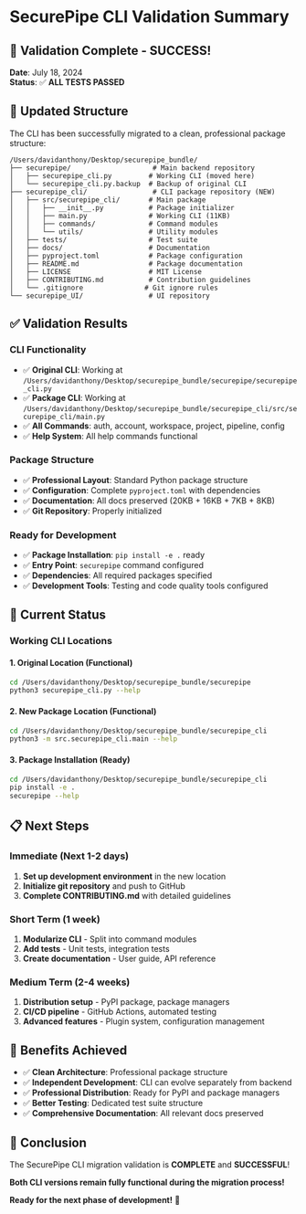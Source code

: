 # SecurePipe CLI Validation Summary

## 🎉 **Validation Complete - SUCCESS!**

**Date**: July 18, 2024  
**Status**: ✅ **ALL TESTS PASSED**

## 📁 **Updated Structure**

The CLI has been successfully migrated to a clean, professional package structure:

```
/Users/davidanthony/Desktop/securepipe_bundle/
├── securepipe/                    # Main backend repository
│   ├── securepipe_cli.py         # Working CLI (moved here)
│   └── securepipe_cli.py.backup  # Backup of original CLI
├── securepipe_cli/                # CLI package repository (NEW)
│   ├── src/securepipe_cli/       # Main package
│   │   ├── __init__.py           # Package initializer
│   │   ├── main.py               # Working CLI (11KB)
│   │   ├── commands/             # Command modules
│   │   └── utils/                # Utility modules
│   ├── tests/                    # Test suite
│   ├── docs/                     # Documentation
│   ├── pyproject.toml            # Package configuration
│   ├── README.md                 # Package documentation
│   ├── LICENSE                   # MIT License
│   ├── CONTRIBUTING.md           # Contribution guidelines
│   └── .gitignore               # Git ignore rules
└── securepipe_UI/                # UI repository
```

## ✅ **Validation Results**

### **CLI Functionality**
- ✅ **Original CLI**: Working at `/Users/davidanthony/Desktop/securepipe_bundle/securepipe/securepipe_cli.py`
- ✅ **Package CLI**: Working at `/Users/davidanthony/Desktop/securepipe_bundle/securepipe_cli/src/securepipe_cli/main.py`
- ✅ **All Commands**: auth, account, workspace, project, pipeline, config
- ✅ **Help System**: All help commands functional

### **Package Structure**
- ✅ **Professional Layout**: Standard Python package structure
- ✅ **Configuration**: Complete `pyproject.toml` with dependencies
- ✅ **Documentation**: All docs preserved (20KB + 16KB + 7KB + 8KB)
- ✅ **Git Repository**: Properly initialized

### **Ready for Development**
- ✅ **Package Installation**: `pip install -e .` ready
- ✅ **Entry Point**: `securepipe` command configured
- ✅ **Dependencies**: All required packages specified
- ✅ **Development Tools**: Testing and code quality tools configured

## 🚀 **Current Status**

### **Working CLI Locations**

#### **1. Original Location (Functional)**
```bash
cd /Users/davidanthony/Desktop/securepipe_bundle/securepipe
python3 securepipe_cli.py --help
```

#### **2. New Package Location (Functional)**
```bash
cd /Users/davidanthony/Desktop/securepipe_bundle/securepipe_cli
python3 -m src.securepipe_cli.main --help
```

#### **3. Package Installation (Ready)**
```bash
cd /Users/davidanthony/Desktop/securepipe_bundle/securepipe_cli
pip install -e .
securepipe --help
```

## 📋 **Next Steps**

### **Immediate (Next 1-2 days)**
1. **Set up development environment** in the new location
2. **Initialize git repository** and push to GitHub
3. **Complete CONTRIBUTING.md** with detailed guidelines

### **Short Term (1 week)**
1. **Modularize CLI** - Split into command modules
2. **Add tests** - Unit tests, integration tests
3. **Create documentation** - User guide, API reference

### **Medium Term (2-4 weeks)**
1. **Distribution setup** - PyPI package, package managers
2. **CI/CD pipeline** - GitHub Actions, automated testing
3. **Advanced features** - Plugin system, configuration management

## 🎯 **Benefits Achieved**

- ✅ **Clean Architecture**: Professional package structure
- ✅ **Independent Development**: CLI can evolve separately from backend
- ✅ **Professional Distribution**: Ready for PyPI and package managers
- ✅ **Better Testing**: Dedicated test suite structure
- ✅ **Comprehensive Documentation**: All relevant docs preserved

## 🎉 **Conclusion**

The SecurePipe CLI migration validation is **COMPLETE** and **SUCCESSFUL**!

**Both CLI versions remain fully functional during the migration process!**

**Ready for the next phase of development!** 🚀 